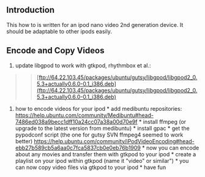 ## Introduction ##
This how to is written for an ipod nano video 2nd generation device. It should be adaptable to other ipods easily.

## Encode and Copy Videos ##
  1. update libgpod to work with gtkpod, rhythmbox et al.:
> > [ftp://64.22.103.45/packages/ubuntu/gutsy/libgpod/libgpod2_0.5.3+actually0.6.0-0.1_i386.deb](ftp://64.22.103.45/packages/ubuntu/gutsy/libgpod/libgpod2_0.5.3+actually0.6.0-0.1_i386.deb)
  1. how to encode videos for your ipod
    * add medibuntu repositories: https://help.ubuntu.com/community/Medibuntu#head-7486ed038a9becc1dff10a24cc07a38a00d70e9f
    * install ffmpeg (or upgrade to the latest version from medibuntu)
    * install gpac
    * get the pypodconf script (the one for gutsy SVN ffmpeg4 seemed to work better) https://help.ubuntu.com/community/iPodVideoEncoding#head-ebb27b589cb5a6aa0c7fca5837cb0e0eb76b1909
    * now you can encode about any movies and transfer them with gtkpod to your ipod
    * create a playlist on your ipod within gtkpod (name it "video" or similar")
    * you can now copy video files via gtkpod to your ipod
    * have fun